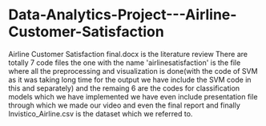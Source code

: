 # Data-Analytics-Project---Airline-Customer-Satisfaction
Airline Customer Satisfaction final.docx is the literature review
There are totally 7 code files 
the one with the name 'airlinesatisfaction' is the file where all the preprocessing and visualization is done(with the code of SVM as it was taking long time for the output we have include the SVM code in this and separately)
and the remaing 6 are the codes for classification models which we have implemented 
we have even include presentation file through which we made our video and even the final report
and finally Invistico_Airline.csv is the dataset which we referred to.
